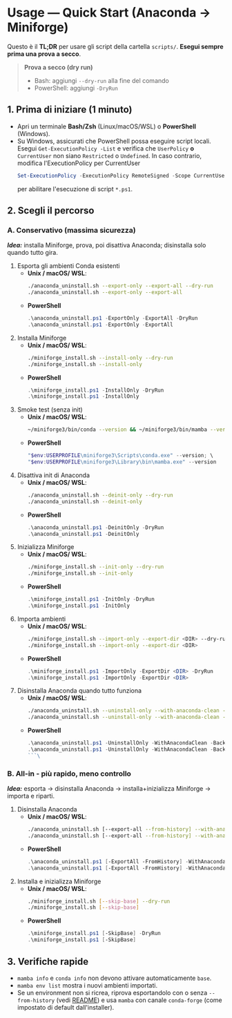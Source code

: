 # Usage — Quick Start (Anaconda → Miniforge)

Questo è il **TL;DR** per usare gli script della cartella `scripts/`.
**Esegui sempre prima una prova a secco**.

> **Prova a secco (dry run)**
> - Bash: aggiungi `--dry-run` alla fine del comando
> - PowerShell: aggiungi `-DryRun`

## 1. Prima di iniziare (1 minuto)
- Apri un terminale **Bash/Zsh** (Linux/macOS/WSL) o **PowerShell** (Windows).
- Su Windows, assicurati che PowerShell possa eseguire script locali. 
    Esegui `Get-ExecutionPolicy -List` e verifica che `UserPolicy` **o** `CurrentUser` non siano `Restricted` o `Undefined`. In caso contrario, modifica l'ExecutionPolicy per CurrentUser
	```powershell
	Set-ExecutionPolicy -ExecutionPolicy RemoteSigned -Scope CurrentUser
	```
	per abilitare l'esecuzione di script `*.ps1`.

## 2. Scegli il percorso
### A. Conservativo (massima sicurezza)

**_Idea:_** installa Miniforge, prova, poi disattiva Anaconda; disinstalla solo quando tutto gira.

1. Esporta gli ambienti Conda esistenti
    + **Unix / macOS/ WSL**:
        ```bash
        ./anaconda_uninstall.sh --export-only --export-all --dry-run
        ./anaconda_uninstall.sh --export-only --export-all
        ```
    + **PowerShell**
        ```powershell
        .\anaconda_uninstall.ps1 -ExportOnly -ExportAll -DryRun
        .\anaconda_uninstall.ps1 -ExportOnly -ExportAll
        ```
1. Installa Miniforge
    + **Unix / macOS/ WSL**:
        ```bash
        ./miniforge_install.sh --install-only --dry-run
        ./miniforge_install.sh --install-only
        ```
    + **PowerShell**
        ```powershell
        .\miniforge_install.ps1 -InstallOnly -DryRun
        .\miniforge_install.ps1 -InstallOnly
        ```
1. Smoke test (senza init)
    + **Unix / macOS/ WSL**:
        ```bash
        ~/miniforge3/bin/conda --version && ~/miniforge3/bin/mamba --version
        ```
    + **PowerShell**
        ```powershell
        "$env:USERPROFILE\miniforge3\Scripts\conda.exe" --version; \
        "$env:USERPROFILE\miniforge3\Library\bin\mamba.exe" --version
        ```
1. Disattiva init di Anaconda
    + **Unix / macOS/ WSL**:
        ```bash
        ./anaconda_uninstall.sh --deinit-only --dry-run
        ./anaconda_uninstall.sh --deinit-only
        ```
    + **PowerShell**
        ```powershell
        .\anaconda_uninstall.ps1 -DeinitOnly -DryRun
        .\anaconda_uninstall.ps1 -DeinitOnly
        ```
1. Inizializza Miniforge
    + **Unix / macOS/ WSL**:
        ```bash
        ./miniforge_install.sh --init-only --dry-run
        ./miniforge_install.sh --init-only
        ```
    + **PowerShell**
        ```powershell
        .\miniforge_install.ps1 -InitOnly -DryRun
        .\miniforge_install.ps1 -InitOnly
        ```
1. Importa ambienti
    + **Unix / macOS/ WSL**:
        ```bash
        ./miniforge_install.sh --import-only --export-dir <DIR> --dry-run
        ./miniforge_install.sh --import-only --export-dir <DIR>
        ```
    + **PowerShell**
        ```powershell
        .\miniforge_install.ps1 -ImportOnly -ExportDir <DIR> -DryRun
        .\miniforge_install.ps1 -ImportOnly -ExportDir <DIR>
        ```
1. Disinstalla Anaconda quando tutto funziona
    + **Unix / macOS/ WSL**:
        ```bash
        ./anaconda_uninstall.sh --uninstall-only --with-anaconda-clean --backup --dry-run
        ./anaconda_uninstall.sh --uninstall-only --with-anaconda-clean --backup
        ```
    + **PowerShell**
        ```powershell
        .\anaconda_uninstall.ps1 -UninstallOnly -WithAnacondaClean -BackupDirs -DryRun
        .\anaconda_uninstall.ps1 -UninstallOnly -WithAnacondaClean -BackupDirs
        ```\

### B. All-in - più rapido, meno controllo

**_Idea:_** esporta → disinstalla Anaconda → installa+inizializza Miniforge → importa e riparti.

1. Disinstalla Anaconda
    + **Unix / macOS/ WSL**:
        ```bash
        ./anaconda_uninstall.sh [--export-all --from-history] --with-anaconda-clean --backup --dry-run
        ./anaconda_uninstall.sh [--export-all --from-history] --with-anaconda-clean --backup
        ```
    + **PowerShell**
        ```powershell
        .\anaconda_uninstall.ps1 [-ExportAll -FromHistory] -WithAnacondaClean -BackupDirs -DryRun
        .\anaconda_uninstall.ps1 [-ExportAll -FromHistory] -WithAnacondaClean -BackupDirs
        ```
1. Installa e inizializza Miniforge
    + **Unix / macOS/ WSL**:
        ```bash
        ./miniforge_install.sh [--skip-base] --dry-run
        ./miniforge_install.sh [--skip-base]
        ```
    + **PowerShell**
        ```powershell
        .\miniforge_install.ps1 [-SkipBase] -DryRun
        .\miniforge_install.ps1 [-SkipBase]
        ```

## 3. Verifiche rapide

- `mamba info` e `conda info` non devono attivare automaticamente `base`.
- `mamba env list` mostra i nuovi ambienti importati.
- Se un environment non si ricrea, riprova esportandolo con o senza `--from-history` (vedi [README](./README.md)) e usa `mamba` con canale `conda-forge` (come impostato di default dall'installer).
